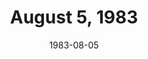 ---
layout: episode
title: August 5, 1983
date: 1983-08-05
recording_status: complete
private_reel: Billy Joel
videos:
  - title: The Kinks - Come Dancing
  - title: Donna Summer - She Works Hard For The Money
  - title: Madness - Our House
  - title: The Eurythmics - Sweet Dreams
    vote_nominee: true
    vote_results: 39090
  - title: Duran Duran - Hungry Like The Wolf
    vote_nominee: true
    vote_results: 55698
    vote_winner: true
  - title: Elvis Costello - Every Day I Write The Book
    world_premiere_video: true
  - title: Billy Joel - Tell Her About It
  - title: ZZ Top - Sharp Dressed Man
  - title: Kansas - Fight Fire With Fire
  - title: Michael Jackson - Billie Jean
    hall_of_fame: true
  - title: Men Without Hats - Safety Dance
  - title: Men At Work - It's A Mistake
  - title: Greg Kihn - Jeopardy
  - title: Wham! U.K. - Bad Boys
notes: Includes "Where Are They Now" Segment Richie Furay.  Announcer signs off saying "We'll see you again 2 weeks from tonight", implying no new episode August 12th.  
---